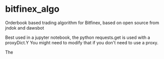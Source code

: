 # bitfinex_algo
Orderbook based trading algorithm for Bitfinex, based on open source from jndok and dawsbot

Best used in a jupyter notebook, the python requests.get is used with a proxyDict.Y You might need to modify that if you don't need to use a proxy.

The 
